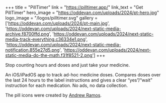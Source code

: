 +++
title = "PillTimer"
link = "https://pilltimer.app/"
link_text = "Get PillTimer"
hero_image = "https://oddevan.com/uploads/2024/pt-hero.jpg"
logo_image = "/logos/pilltimer.svg"
gallery = ['https://oddevan.com/uploads/2024/pt-main.jpg', 'https://oddevan.com/uploads/2024/next-static-media-archive.f8700ffd.png', 'https://oddevan.com/uploads/2024/next-static-media-track-everything.c36334e1.png', 'https://oddevan.com/uploads/2024/next-static-media-notification.855e27d5.png', 'https://oddevan.com/uploads/2024/next-static-media-do-the-math.f31f8521-2.png']
+++

Stop counting hours and doses and just take your medicine.

An iOS/iPadOS app to track ad-hoc medicine doses. Compares doses over the last 24 hours to the label instructions and
gives a clear “yes”/“wait” instruction for each medication. No ads, no data collection.

The pill icons were created by [Andrew Ramos](https://andrewramos.com).
